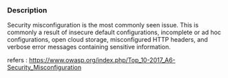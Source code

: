 ### Description

Security misconfiguration is the most commonly seen issue. This is commonly a result of insecure default configurations, incomplete or ad hoc configurations, open cloud storage, misconfigured HTTP headers, and verbose error messages containing sensitive information.

refers : https://www.owasp.org/index.php/Top_10-2017_A6-Security_Misconfiguration